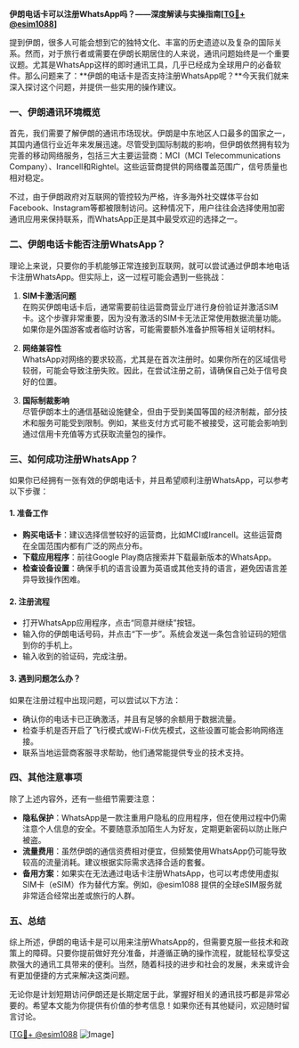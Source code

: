**伊朗电话卡可以注册WhatsApp吗？——深度解读与实操指南[[TG💪+ @esim1088](https://t.me/s/esim1088)]**

提到伊朗，很多人可能会想到它的独特文化、丰富的历史遗迹以及复杂的国际关系。然而，对于旅行者或需要在伊朗长期居住的人来说，通讯问题始终是一个重要议题。尤其是WhatsApp这样的即时通讯工具，几乎已经成为全球用户的必备软件。那么问题来了：**伊朗的电话卡是否支持注册WhatsApp呢？**今天我们就来深入探讨这个问题，并提供一些实用的操作建议。

### 一、伊朗通讯环境概览

首先，我们需要了解伊朗的通讯市场现状。伊朗是中东地区人口最多的国家之一，其国内通信行业近年来发展迅速。尽管受到国际制裁的影响，但伊朗依然拥有较为完善的移动网络服务，包括三大主要运营商：MCI（MCI Telecommunications Company）、Irancell和Rightel。这些运营商提供的网络覆盖范围广，信号质量也相对稳定。

不过，由于伊朗政府对互联网的管控较为严格，许多海外社交媒体平台如Facebook、Instagram等都被限制访问。这种情况下，用户往往会选择使用加密通讯应用来保持联系，而WhatsApp正是其中最受欢迎的选择之一。

### 二、伊朗电话卡能否注册WhatsApp？

理论上来说，只要你的手机能够正常连接到互联网，就可以尝试通过伊朗本地电话卡注册WhatsApp。但实际上，这一过程可能会遇到一些挑战：

1. **SIM卡激活问题**  
   在购买伊朗电话卡后，通常需要前往运营商营业厅进行身份验证并激活SIM卡。这个步骤非常重要，因为没有激活的SIM卡无法正常使用数据流量功能。如果你是外国游客或者临时访客，可能需要额外准备护照等相关证明材料。

2. **网络兼容性**  
   WhatsApp对网络的要求较高，尤其是在首次注册时。如果你所在的区域信号较弱，可能会导致注册失败。因此，在尝试注册之前，请确保自己处于信号良好的位置。

3. **国际制裁影响**  
   尽管伊朗本土的通信基础设施健全，但由于受到美国等国的经济制裁，部分技术和服务可能受到限制。例如，某些支付方式可能不被接受，这可能会影响到通过信用卡充值等方式获取流量包的操作。

### 三、如何成功注册WhatsApp？

如果你已经拥有一张有效的伊朗电话卡，并且希望顺利注册WhatsApp，可以参考以下步骤：

#### 1. 准备工作
- **购买电话卡**：建议选择信誉较好的运营商，比如MCI或Irancell。这些运营商在全国范围内都有广泛的网点分布。
- **下载应用程序**：前往Google Play商店搜索并下载最新版本的WhatsApp。
- **检查设备设置**：确保手机的语言设置为英语或其他支持的语言，避免因语言差异导致操作困难。

#### 2. 注册流程
- 打开WhatsApp应用程序，点击“同意并继续”按钮。
- 输入你的伊朗电话号码，并点击“下一步”。系统会发送一条包含验证码的短信到你的手机上。
- 输入收到的验证码，完成注册。

#### 3. 遇到问题怎么办？
如果在注册过程中出现问题，可以尝试以下方法：
- 确认你的电话卡已正确激活，并且有足够的余额用于数据流量。
- 检查手机是否开启了飞行模式或Wi-Fi优先模式，这些设置可能会影响网络连接。
- 联系当地运营商客服寻求帮助，他们通常能提供专业的技术支持。

### 四、其他注意事项

除了上述内容外，还有一些细节需要注意：

- **隐私保护**：WhatsApp是一款注重用户隐私的应用程序，但在使用过程中仍需注意个人信息的安全。不要随意添加陌生人为好友，定期更新密码以防止账户被盗。
- **流量费用**：虽然伊朗的通信资费相对便宜，但频繁使用WhatsApp仍可能导致较高的流量消耗。建议根据实际需求选择合适的套餐。
- **备用方案**：如果实在无法通过电话卡注册WhatsApp，也可以考虑使用虚拟SIM卡（eSIM）作为替代方案。例如，@esim1088 提供的全球eSIM服务就非常适合经常出差或旅行的人群。

### 五、总结

综上所述，伊朗的电话卡是可以用来注册WhatsApp的，但需要克服一些技术和政策上的障碍。只要你提前做好充分准备，并遵循正确的操作流程，就能轻松享受这款强大的通讯工具带来的便利。当然，随着科技的进步和社会的发展，未来或许会有更加便捷的方式来解决这类问题。

无论你是计划短期访问伊朗还是长期定居于此，掌握好相关的通讯技巧都是非常必要的。希望本文能为你提供有价值的参考信息！如果你还有其他疑问，欢迎随时留言讨论。

[[TG💪+ @esim1088](https://t.me/s/esim1088) ![Image](https://i.postimg.cc/4NQfJmqS/Snipaste-2025-05-13-00-14-12.png)]